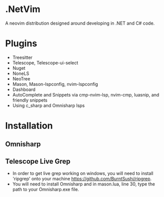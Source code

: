 # .NetVim
A neovim distribution designed around developing in .NET and C# code.

# Plugins
- Treesitter
- Telescope, Telescope-ui-select
- Nuget
- NoneLS
- NeoTree
- Mason, Mason-lspconfig, nvim-lspconfig
- Dashboard
- AutoComplete and Snippets via cmp-nvim-lsp, nvim-cmp, luasnip, and friendly snippets
- Using c_sharp and Omnisharp lsps
<!---
Still need to set up debugging and project creation
--->
# Installation
## Omnisharp
## Telescope Live Grep
- In order to get live grep working on windows, you will need to install 'ripgrep' onto your machine https://github.com/BurntSushi/ripgrep.
- You will need to install Omnisharp and in mason.lua, line 30, type the path to your Omnisharp.exe file. 

